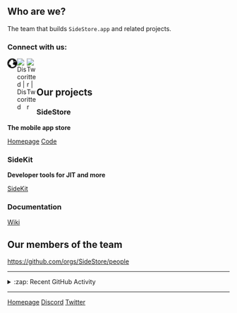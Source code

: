 <!-- 
Docs: How to use GitHub README and actions to auto-generate embedded content.
https://github.com/anuraghazra/github-readme-stats
https://www.youtube.com/watch?v=n6d4KHSKqGk
https://github.com/rahuldkjain/github-profile-readme-generator
 -->

## Who are we?

The team that builds `SideStore.app` and related projects.

### Connect with us:

<!--
[![Website](https://img.shields.io/website?label=sidestore.io&style=for-the-badge&url=https://sidestore.io)](https://sidestore.io)
[![Twitter Follow](https://img.shields.io/twitter/follow/sidestore_io?color=1DA1F2&logo=twitter&style=for-the-badge)](https://twitter.com/intent/follow?original_referer=https%3A%2F%2Fgithub.com%2Fsidestore&screen_name=sidestore)
[![GitHub Followers](https://img.shields.io/github/followers/sidestore?style=for-the-badge)]()
[![GitHub Sponsors](https://img.shields.io/github/sponsors/sidestore?style=for-the-badge
)]() 
-->

[<img align="left" alt="sidestore.io" width="22px" src="https://raw.githubusercontent.com/iconic/open-iconic/master/svg/globe.svg" />][website]
[<img align="left" alt="Discord | Discord" width="22px" src="https://cdn.jsdelivr.net/npm/simple-icons@v3/icons/discord.svg" />][discord]
[<img align="left" alt="Twitter | Twitter" width="22px" src="https://cdn.jsdelivr.net/npm/simple-icons@v3/icons/twitter.svg" />][twitter]

<br />
<br />

## Our projects

### SideStore

__The mobile app store__

[Homepage][website]
[Code][git.sidestore]

### SideKit

__Developer tools for JIT and more__

[SideKit][git.sidekit]

### Documentation

[Wiki][wiki]

## Our members of the team

https://github.com/orgs/SideStore/people

---

<details>
  <summary>:zap: Recent GitHub Activity</summary>

<!--START_SECTION:activity-->
1. 💪 Opened PR [#156](https://github.com/SideStore/SideStore-Docs/pull/156) in [SideStore/SideStore-Docs](https://github.com/SideStore/SideStore-Docs)
2. 🗣 Commented on [#78](https://github.com/SideStore/sidestore.github.io/issues/78) in [SideStore/sidestore.github.io](https://github.com/SideStore/sidestore.github.io)
3. ❌ Closed PR [#78](https://github.com/SideStore/sidestore.github.io/pull/78) in [SideStore/sidestore.github.io](https://github.com/SideStore/sidestore.github.io)
4. 🗣 Commented on [#78](https://github.com/SideStore/sidestore.github.io/issues/78) in [SideStore/sidestore.github.io](https://github.com/SideStore/sidestore.github.io)
5. 🗣 Commented on [#78](https://github.com/SideStore/sidestore.github.io/issues/78) in [SideStore/sidestore.github.io](https://github.com/SideStore/sidestore.github.io)
6. 🗣 Commented on [#78](https://github.com/SideStore/sidestore.github.io/issues/78) in [SideStore/sidestore.github.io](https://github.com/SideStore/sidestore.github.io)
7. 🎉 Merged PR [#153](https://github.com/SideStore/SideStore-Docs/pull/153) in [SideStore/SideStore-Docs](https://github.com/SideStore/SideStore-Docs)
8. 🗣 Commented on [#155](https://github.com/SideStore/SideStore-Docs/issues/155) in [SideStore/SideStore-Docs](https://github.com/SideStore/SideStore-Docs)
9. 🗣 Commented on [#155](https://github.com/SideStore/SideStore-Docs/issues/155) in [SideStore/SideStore-Docs](https://github.com/SideStore/SideStore-Docs)
10. 🎉 Merged PR [#155](https://github.com/SideStore/SideStore-Docs/pull/155) in [SideStore/SideStore-Docs](https://github.com/SideStore/SideStore-Docs)
11. 🗣 Commented on [#153](https://github.com/SideStore/SideStore-Docs/issues/153) in [SideStore/SideStore-Docs](https://github.com/SideStore/SideStore-Docs)
12. 💪 Opened PR [#155](https://github.com/SideStore/SideStore-Docs/pull/155) in [SideStore/SideStore-Docs](https://github.com/SideStore/SideStore-Docs)
13. 🗣 Commented on [#1061](https://github.com/SideStore/SideStore/issues/1061) in [SideStore/SideStore](https://github.com/SideStore/SideStore)
14. ❗️ Closed issue [#1061](https://github.com/SideStore/SideStore/issues/1061) in [SideStore/SideStore](https://github.com/SideStore/SideStore)
15. 🗣 Commented on [#1063](https://github.com/SideStore/SideStore/issues/1063) in [SideStore/SideStore](https://github.com/SideStore/SideStore)
16. 🗣 Commented on [#1061](https://github.com/SideStore/SideStore/issues/1061) in [SideStore/SideStore](https://github.com/SideStore/SideStore)
17. 🗣 Commented on [#1061](https://github.com/SideStore/SideStore/issues/1061) in [SideStore/SideStore](https://github.com/SideStore/SideStore)
18. 🗣 Commented on [#1062](https://github.com/SideStore/SideStore/issues/1062) in [SideStore/SideStore](https://github.com/SideStore/SideStore)
19. 🗣 Commented on [#1063](https://github.com/SideStore/SideStore/issues/1063) in [SideStore/SideStore](https://github.com/SideStore/SideStore)
20. 🗣 Commented on [#1063](https://github.com/SideStore/SideStore/issues/1063) in [SideStore/SideStore](https://github.com/SideStore/SideStore)
<!--END_SECTION:activity-->

</details>

---

[Homepage][patreon] [Discord][discord] [Twitter][twitter]

<!--
- [Patreon][patreon]
- [OpenCollective][opencollective]
- [YouTube][youtube]
-->

[website]: https://sidestore.io
[wiki]: https://wiki.sidestore.io
[twitter]: https://twitter.com/sidestore_io
[discord]: https://discord.gg/sidestore-949183273383395328
[youtube]: https://youtube.com/TODO
[patreon]: https://www.patreon.com/SideStore
[opencollective]: https://opencollective.com/TODO
[git.sidestore]: https://github.com/SideStore/SideStore/
[git.sidekit]: https://github.com/SideStore/SideKit

